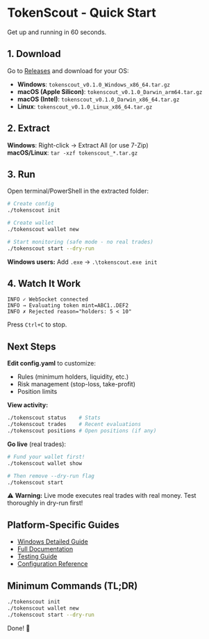 # TokenScout - Quick Start

Get up and running in 60 seconds.

## 1. Download

Go to [Releases](https://github.com/speier/tokenscout/releases/latest) and download for your OS:

- **Windows**: `tokenscout_v0.1.0_Windows_x86_64.tar.gz`
- **macOS (Apple Silicon)**: `tokenscout_v0.1.0_Darwin_arm64.tar.gz`
- **macOS (Intel)**: `tokenscout_v0.1.0_Darwin_x86_64.tar.gz`
- **Linux**: `tokenscout_v0.1.0_Linux_x86_64.tar.gz`

## 2. Extract

**Windows**: Right-click → Extract All (or use 7-Zip)  
**macOS/Linux**: `tar -xzf tokenscout_*.tar.gz`

## 3. Run

Open terminal/PowerShell in the extracted folder:

```bash
# Create config
./tokenscout init

# Create wallet
./tokenscout wallet new

# Start monitoring (safe mode - no real trades)
./tokenscout start --dry-run
```

**Windows users:** Add `.exe` → `.\tokenscout.exe init`

## 4. Watch It Work

```
INFO ✓ WebSocket connected
INFO → Evaluating token mint=ABC1..DEF2
INFO ✗ Rejected reason="holders: 5 < 10"
```

Press `Ctrl+C` to stop.

## Next Steps

**Edit config.yaml** to customize:
- Rules (minimum holders, liquidity, etc.)
- Risk management (stop-loss, take-profit)
- Position limits

**View activity:**
```bash
./tokenscout status    # Stats
./tokenscout trades    # Recent evaluations
./tokenscout positions # Open positions (if any)
```

**Go live** (real trades):
```bash
# Fund your wallet first!
./tokenscout wallet show

# Then remove --dry-run flag
./tokenscout start
```

⚠️ **Warning:** Live mode executes real trades with real money. Test thoroughly in dry-run first!

## Platform-Specific Guides

- [Windows Detailed Guide](docs/WINDOWS_QUICKSTART.md)
- [Full Documentation](README.md)
- [Testing Guide](TEST_COMMANDS.md)
- [Configuration Reference](docs/CONFIGURATION.md)

## Minimum Commands (TL;DR)

```bash
./tokenscout init
./tokenscout wallet new
./tokenscout start --dry-run
```

Done! 🚀
